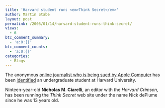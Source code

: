 ```yaml
---
title: 'Harvard student runs <em>Think Secret</em>'
author: Martin Stabe
layout: post
permalink: /2005/01/14/harvard-student-runs-think-secret/
views:
  - 6
btc_comment_summary:
  - 'a:0:{}'
btc_comment_counts:
  - 'a:0:{}'
categories:
  - Blogs
---
```

The anonymous [online journalist who is being sued by Apple Computer][1] has been [identified][2] an undergraduate student at Harvard University.

Ninteen-year-old **Nicholas M. Ciarelli**, an editor with the *Harvard Crimson,* has been running the *Think Secret* web site under the name Nick dePlume since he was 13 years old.

 [1]: http://www.martinstabe.com/blog/archives/2005/01/chilling_journa.php
 [2]: http://www.thecrimson.com/article.aspx?ref=505326